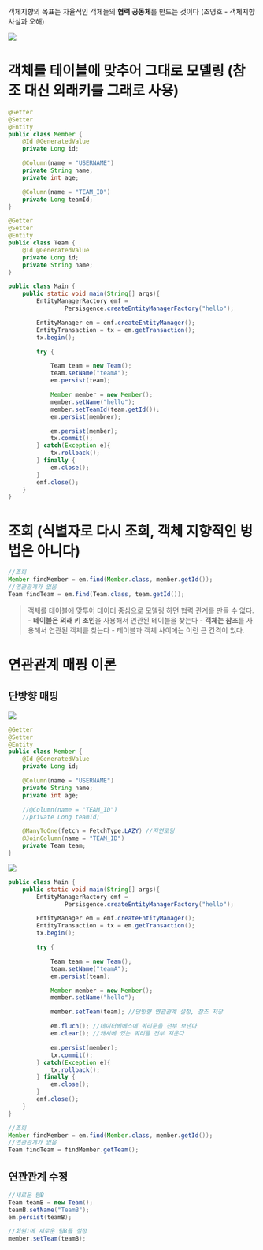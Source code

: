 객체지향의 목표는 자율적인 객체들의 **협력 공동체**를 만드는 것이다 (조영호 - 객체지향 사실과 오해)

<img src="/img/img3.png">

# 객체를 테이블에 맞추어 그대로 모델링 (참조 대신 외래키를 그래로 사용)
```java
@Getter
@Setter
@Entity
public class Member {
    @Id @GeneratedValue
    private Long id;

    @Column(name = "USERNAME")
    private String name;
    private int age;

    @Column(name = "TEAM_ID")
    private Long teamId;
}

@Getter
@Setter
@Entity
public class Team {
    @Id @GeneratedValue
    private Long id;
    private String name;
}
```

```java
public class Main {
    public static void main(String[] args){
        EntityManagerRactory emf = 
                Persisgence.createEntityManagerFactory("hello");

        EntityManager em = emf.createEntityManager();
        EntityTransaction = tx = em.getTransaction();
        tx.begin();

        try {

            Team team = new Team();
            team.setName("teamA");
            em.persist(team);

            Member member = new Member();
            member.setName("hello");
            member.setTeamId(team.getId());
            em.persist(membner);

            em.persist(member);
            tx.commit();
        } catch(Exception e){
            tx.rollback();
        } finally {
            em.close();
        }
        emf.close();
    }
}
```

# 조회 (식별자로 다시 조회, 객체 지향적인 벙법은 아니다)
```java
//조회
Member findMember = em.find(Member.class, member.getId());
//연관관계가 없음
Team findTeam = em.find(Team.class, team.getId());
```
> 객체를 테이블에 맞투어 데이터 중심으로 모델링 하면 협력 관계를 만들 수 없다.
    - **테이블은 외래 키 조인**을 사용해서 연관된 테이블을 찾는다
    - **객체는 참조**를 사용해서 연관된 객체를 찾는다
    - 테이블과 객체 사이에는 이런 큰 간격이 있다.

# 연관관계 매핑 이론
## 단방향 매핑
<img src="/img/img4.png">

```java
@Getter
@Setter
@Entity
public class Member {
    @Id @GeneratedValue
    private Long id;

    @Column(name = "USERNAME")
    private String name;
    private int age;

    //@Column(name = "TEAM_ID")
    //private Long teamId;

    @ManyToOne(fetch = FetchType.LAZY) //지연로딩
    @JoinColumn(name = "TEAM_ID")
    private Team team;
}
```
<img src="/img/img5.png">

```java
public class Main {
    public static void main(String[] args){
        EntityManagerRactory emf = 
                Persisgence.createEntityManagerFactory("hello");

        EntityManager em = emf.createEntityManager();
        EntityTransaction = tx = em.getTransaction();
        tx.begin();

        try {

            Team team = new Team();
            team.setName("teamA");
            em.persist(team);

            Member member = new Member();
            member.setName("hello");

            member.setTeam(team); //단방향 연관관계 설정, 참조 저장

            em.fluch(); //데이터베에스에 쿼리문을 전부 보낸다
            em.clear(); //캐시에 있는 쿼리를 전부 지운다

            em.persist(member);
            tx.commit();
        } catch(Exception e){
            tx.rollback();
        } finally {
            em.close();
        }
        emf.close();
    }
}
```
```java
//조회
Member findMember = em.find(Member.class, member.getId());
//연관관계가 없음
Team findTeam = findMember.getTeam();
```

## 연관관계 수정
```java
//새로운 팀B
Team teamB = new Team();
teamB.setName("TeamB");
em.persist(teamB);

//회원1에 새로운 팀B를 설정
member.setTeam(teamB);
```


